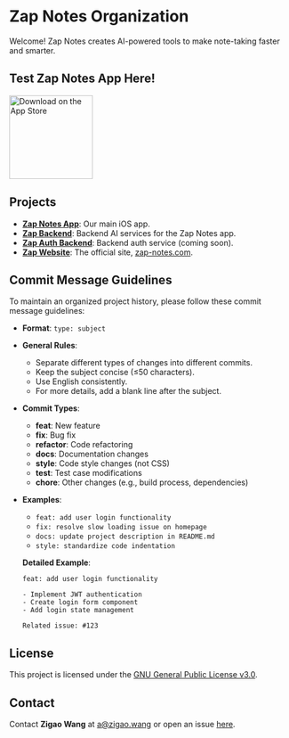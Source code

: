 # Zap Notes Organization

Welcome! Zap Notes creates AI-powered tools to make note-taking faster and smarter.

## Test Zap Notes App Here!

<a href="https://apps.apple.com/us/app/zap-notes/id6740298881">
  <img src="https://developer.apple.com/assets/elements/badges/download-on-the-app-store.svg" alt="Download on the App Store" style="width:150px;">
</a>

## Projects

- **[Zap Notes App](https://github.com/ZapNotesApp/ZapNotesApp)**: Our main iOS app.
- **[Zap Backend](https://github.com/ZapNotesApp/ZapNotesApp-backend)**: Backend AI services for the Zap Notes app.
- **[Zap Auth Backend](https://github.com/ZapNotesApp/Zap-auth-backend)**: Backend auth service (coming soon).
- **[Zap Website](https://github.com/ZapNotesApp/ZapNotesApp/Zap-website)**: The official site, [zap-notes.com](http://zap-notes.com).

## Commit Message Guidelines

To maintain an organized project history, please follow these commit message guidelines:

- **Format**: `type: subject`
- **General Rules**:
  - Separate different types of changes into different commits.
  - Keep the subject concise (≤50 characters).
  - Use English consistently.
  - For more details, add a blank line after the subject.

- **Commit Types**:
  - **feat**: New feature
  - **fix**: Bug fix
  - **refactor**: Code refactoring
  - **docs**: Documentation changes
  - **style**: Code style changes (not CSS)
  - **test**: Test case modifications
  - **chore**: Other changes (e.g., build process, dependencies)

- **Examples**:
  - `feat: add user login functionality`
  - `fix: resolve slow loading issue on homepage`
  - `docs: update project description in README.md`
  - `style: standardize code indentation`

  **Detailed Example**:
  ```
  feat: add user login functionality

  - Implement JWT authentication
  - Create login form component
  - Add login state management

  Related issue: #123
  ```

## License

This project is licensed under the [GNU General Public License v3.0](https://www.gnu.org/licenses/gpl-3.0.html).

## Contact

Contact **Zigao Wang** at a@zigao.wang or open an issue [here](https://github.com/ZapNotesApp/ZapNotesApp/issues).
